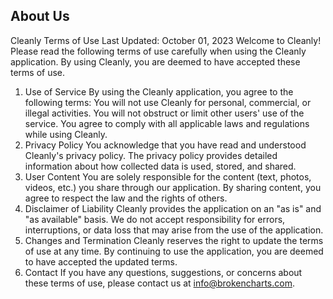 ## About Us

Cleanly Terms of Use
Last Updated: October 01, 2023
Welcome to Cleanly! Please read the following terms of use carefully when using the Cleanly application. By using Cleanly, you are deemed to have accepted these terms of use.
1. Use of Service
By using the Cleanly application, you agree to the following terms:
You will not use Cleanly for personal, commercial, or illegal activities.
You will not obstruct or limit other users' use of the service.
You agree to comply with all applicable laws and regulations while using Cleanly.
2. Privacy Policy
You acknowledge that you have read and understood Cleanly's privacy policy. The privacy policy provides detailed information about how collected data is used, stored, and shared.
3. User Content
You are solely responsible for the content (text, photos, videos, etc.) you share through our application. By sharing content, you agree to respect the law and the rights of others.
4. Disclaimer of Liability
Cleanly provides the application on an "as is" and "as available" basis. We do not accept responsibility for errors, interruptions, or data loss that may arise from the use of the application.
5. Changes and Termination
Cleanly reserves the right to update the terms of use at any time. By continuing to use the application, you are deemed to have accepted the updated terms.
6. Contact
If you have any questions, suggestions, or concerns about these terms of use, please contact us at <a target="_blank" href="mailto:info@brokencharts.com">info@brokencharts.com</a>.
